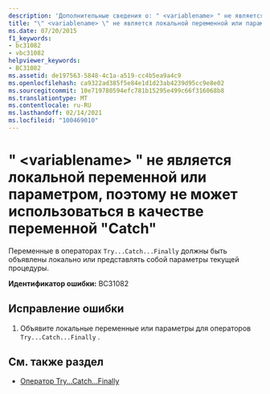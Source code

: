 ```yaml
---
description: 'Дополнительные сведения о: " <variablename> " не является локальной переменной или параметром, поэтому не может использоваться в качестве переменной "Catch"'
title: "\" <variablename> \" не является локальной переменной или параметром, поэтому не может использоваться в качестве переменной \"Catch\""
ms.date: 07/20/2015
f1_keywords:
- bc31082
- vbc31082
helpviewer_keywords:
- BC31082
ms.assetid: de197563-5848-4c1a-a519-cc4b5ea9a4c9
ms.openlocfilehash: ca9322ad385f5e84e1d1d23ab4239d95cc9e8e02
ms.sourcegitcommit: 10e719780594efc781b15295e499c66f316068b8
ms.translationtype: MT
ms.contentlocale: ru-RU
ms.lasthandoff: 02/14/2021
ms.locfileid: "100469010"
---
```

# <a name="variablename-is-not-a-local-variable-or-parameter-and-so-cannot-be-used-as-a-catch-variable"></a>" \<variablename> " не является локальной переменной или параметром, поэтому не может использоваться в качестве переменной "Catch"

Переменные в операторах `Try...Catch...Finally` должны быть объявлены локально или представлять собой параметры текущей процедуры.  
  
 **Идентификатор ошибки:** BC31082  
  
## <a name="to-correct-this-error"></a>Исправление ошибки  
  
1. Объявите локальные переменные или параметры для операторов `Try...Catch...Finally` .  
  
## <a name="see-also"></a>См. также раздел

- [Оператор Try...Catch...Finally](../language-reference/statements/try-catch-finally-statement.md)
